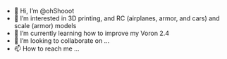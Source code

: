 - 👋 Hi, I’m @ohShooot
- 👀 I’m interested in 3D printing, and RC (airplanes, armor, and cars) and scale (armor) models
- 🌱 I’m currently learning how to improve my Voron 2.4
- 💞️ I’m looking to collaborate on ...
- 📫 How to reach me ...

<!---
ohShooot/ohShooot is a ✨ special ✨ repository because its `README.md` (this file) appears on your GitHub profile.
You can click the Preview link to take a look at your changes.
--->
